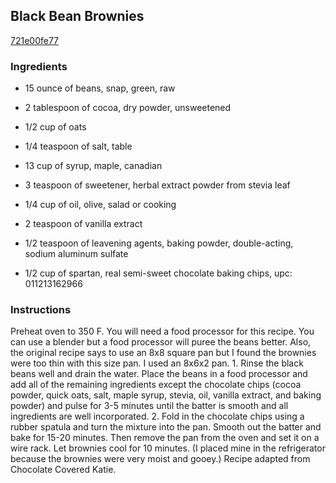 ## Black Bean Brownies

[721e00fe77](http://tastykitchen.com/recipes/desserts/black-bean-brownies-3/)

### Ingredients

 - 15 ounce of beans, snap, green, raw

 - 2 tablespoon of cocoa, dry powder, unsweetened

 - 1/2 cup of oats

 - 1/4 teaspoon of salt, table

 - 13 cup of syrup, maple, canadian

 - 3 teaspoon of sweetener, herbal extract powder from stevia leaf

 - 1/4 cup of oil, olive, salad or cooking

 - 2 teaspoon of vanilla extract

 - 1/2 teaspoon of leavening agents, baking powder, double-acting, sodium aluminum sulfate

 - 1/2 cup of spartan, real semi-sweet chocolate baking chips, upc: 011213162966

### Instructions

Preheat oven to 350 F. You will need a food processor for this recipe. You can use a blender but a food processor will puree the beans better. Also, the original recipe says to use an 8x8 square pan but I found the brownies were too thin with this size pan. I used an 8x6x2 pan. 1. Rinse the black beans well and drain the water. Place the beans in a food processor and add all of the remaining ingredients except the chocolate chips (cocoa powder, quick oats, salt, maple syrup, stevia, oil, vanilla extract, and baking powder) and pulse for 3-5 minutes until the batter is smooth and all ingredients are well incorporated. 2. Fold in the chocolate chips using a rubber spatula and turn the mixture into the pan. Smooth out the batter and bake for 15-20 minutes. Then remove the pan from the oven and set it on a wire rack. Let brownies cool for 10 minutes. (I placed mine in the refrigerator because the brownies were very moist and gooey.) Recipe adapted from Chocolate Covered Katie.